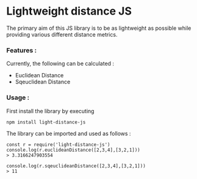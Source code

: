 # Lightweight distance JS
The primary aim of this JS library is to be as lightweight as possible while providing various different distance metrics.

### Features :
Currently, the following can be calculated :

- Euclidean Distance
- Sqeuclidean Distance

### Usage :

First install the library by executing
<pre><code>npm install light-distance-js</code></pre>
The library can be imported and used as follows :
<pre><code>const r = require('light-distance-js')
console.log(r.euclideanDistance([2,3,4],[3,2,1]))
> 3.3166247903554

console.log(r.sqeuclideanDistance([2,3,4],[3,2,1]))
> 11 
</code></pre>



